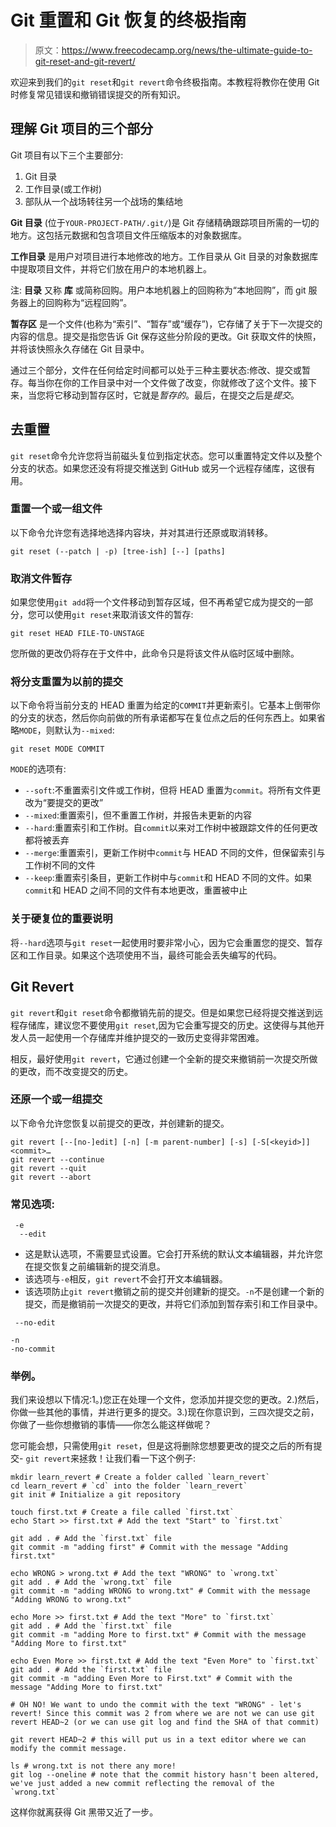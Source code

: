 # Git 重置和 Git 恢复的终极指南

> 原文：<https://www.freecodecamp.org/news/the-ultimate-guide-to-git-reset-and-git-revert/>

欢迎来到我们的`git reset`和`git revert`命令终极指南。本教程将教你在使用 Git 时修复常见错误和撤销错误提交的所有知识。

## 理解 Git 项目的三个部分

Git 项目有以下三个主要部分:

1.  Git 目录
2.  工作目录(或工作树)
3.  部队从一个战场转往另一个战场的集结地

****Git 目录**** (位于`YOUR-PROJECT-PATH/.git/`)是 Git 存储精确跟踪项目所需的一切的地方。这包括元数据和包含项目文件压缩版本的对象数据库。

****工作目录**** 是用户对项目进行本地修改的地方。工作目录从 Git 目录的对象数据库中提取项目文件，并将它们放在用户的本地机器上。

注: ****目录**** 又称 ****库**** 或简称回购。用户本地机器上的回购称为“本地回购”，而 git 服务器上的回购称为“远程回购”。

****暂存区**** 是一个文件(也称为“索引”、“暂存”或“缓存”)，它存储了关于下一次提交的内容的信息。提交是指您告诉 Git 保存这些分阶段的更改。Git 获取文件的快照，并将该快照永久存储在 Git 目录中。

通过三个部分，文件在任何给定时间都可以处于三种主要状态:修改、提交或暂存。每当你在你的工作目录中对一个文件做了改变，你就修改了这个文件。接下来，当您将它移动到暂存区时，它就是*暂存的*。最后，在提交之后是*提交*。

## 去重置

`git reset`命令允许您将当前磁头复位到指定状态。您可以重置特定文件以及整个分支的状态。如果您还没有将提交推送到 GitHub 或另一个远程存储库，这很有用。

### 重置一个或一组文件

以下命令允许您有选择地选择内容块，并对其进行还原或取消转移。

```
git reset (--patch | -p) [tree-ish] [--] [paths]
```

### 取消文件暂存

如果您使用`git add`将一个文件移动到暂存区域，但不再希望它成为提交的一部分，您可以使用`git reset`来取消该文件的暂存:

```
git reset HEAD FILE-TO-UNSTAGE
```

您所做的更改仍将存在于文件中，此命令只是将该文件从临时区域中删除。

### 将分支重置为以前的提交

以下命令将当前分支的 HEAD 重置为给定的`COMMIT`并更新索引。它基本上倒带你的分支的状态，然后你向前做的所有承诺都写在复位点之后的任何东西上。如果省略`MODE`，则默认为`--mixed`:

```
git reset MODE COMMIT
```

`MODE`的选项有:

*   `--soft`:不重置索引文件或工作树，但将 HEAD 重置为`commit`。将所有文件更改为“要提交的更改”
*   `--mixed`:重置索引，但不重置工作树，并报告未更新的内容
*   `--hard`:重置索引和工作树。自`commit`以来对工作树中被跟踪文件的任何更改都将被丢弃
*   `--merge`:重置索引，更新工作树中`commit`与 HEAD 不同的文件，但保留索引与工作树不同的文件
*   `--keep`:重置索引条目，更新工作树中与`commit`和 HEAD 不同的文件。如果`commit`和 HEAD 之间不同的文件有本地更改，重置被中止

### 关于硬复位的重要说明

将`--hard`选项与`git reset`一起使用时要非常小心，因为它会重置您的提交、暂存区和工作目录。如果这个选项使用不当，最终可能会丢失编写的代码。

## Git Revert

`git revert`和`git reset`命令都撤销先前的提交。但是如果您已经将提交推送到远程存储库，建议您不要使用`git reset`,因为它会重写提交的历史。这使得与其他开发人员一起使用一个存储库并维护提交的一致历史变得非常困难。

相反，最好使用`git revert`，它通过创建一个全新的提交来撤销前一次提交所做的更改，而不改变提交的历史。

### 还原一个或一组提交

以下命令允许您恢复以前提交的更改，并创建新的提交。

```
git revert [--[no-]edit] [-n] [-m parent-number] [-s] [-S[<keyid>]] <commit>…
git revert --continue
git revert --quit
git revert --abort
```

### 常见选项:

```
 -e
  --edit
```

*   这是默认选项，不需要显式设置。它会打开系统的默认文本编辑器，并允许您在提交恢复之前编辑新的提交消息。
*   该选项与`-e`相反，`git revert`不会打开文本编辑器。
*   该选项防止`git revert`撤销之前的提交并创建新的提交。`-n`不是创建一个新的提交，而是撤销前一次提交的更改，并将它们添加到暂存索引和工作目录中。

```
 --no-edit
```

```
-n
-no-commit
```

### 举例。

我们来设想以下情况:1。)您正在处理一个文件，您添加并提交您的更改。2.)然后，你做一些其他的事情，并进行更多的提交。3.)现在你意识到，三四次提交之前，你做了一些你想撤销的事情——你怎么能这样做呢？

您可能会想，只需使用`git reset`，但是这将删除您想要更改的提交之后的所有提交- `git revert`来拯救！让我们看一下这个例子:

```
mkdir learn_revert # Create a folder called `learn_revert`
cd learn_revert # `cd` into the folder `learn_revert`
git init # Initialize a git repository

touch first.txt # Create a file called `first.txt`
echo Start >> first.txt # Add the text "Start" to `first.txt`

git add . # Add the `first.txt` file
git commit -m "adding first" # Commit with the message "Adding first.txt"

echo WRONG > wrong.txt # Add the text "WRONG" to `wrong.txt`
git add . # Add the `wrong.txt` file
git commit -m "adding WRONG to wrong.txt" # Commit with the message "Adding WRONG to wrong.txt"

echo More >> first.txt # Add the text "More" to `first.txt`
git add . # Add the `first.txt` file
git commit -m "adding More to first.txt" # Commit with the message "Adding More to first.txt"

echo Even More >> first.txt # Add the text "Even More" to `first.txt`
git add . # Add the `first.txt` file
git commit -m "adding Even More to First.txt" # Commit with the message "Adding More to first.txt"

# OH NO! We want to undo the commit with the text "WRONG" - let's revert! Since this commit was 2 from where we are not we can use git revert HEAD~2 (or we can use git log and find the SHA of that commit)

git revert HEAD~2 # this will put us in a text editor where we can modify the commit message.

ls # wrong.txt is not there any more!
git log --oneline # note that the commit history hasn't been altered, we've just added a new commit reflecting the removal of the `wrong.txt`
```

这样你就离获得 Git 黑带又近了一步。
